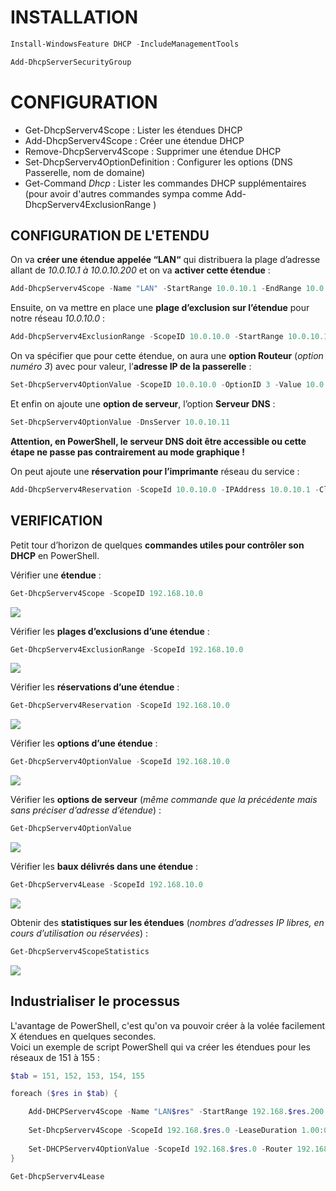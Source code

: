 # INSTALLATION

``` powershell
Install-WindowsFeature DHCP -IncludeManagementTools

Add-DhcpServerSecurityGroup

```

# CONFIGURATION

- Get-DhcpServerv4Scope : Lister les étendues DHCP  
- Add-DhcpServerv4Scope : Créer une étendue DHCP  
- Remove-DhcpServerv4Scope : Supprimer une étendue DHCP  
- Set-DhcpServerv4OptionDefinition : Configurer les options (DNS Passerelle, nom de domaine)  
- Get-Command *Dhcp* : Lister les commandes DHCP supplémentaires (pour avoir d'autres commandes sympa comme Add-DhcpServerv4ExclusionRange )

## CONFIGURATION DE L'ETENDU

On va **créer une étendue appelée “LAN“** qui distribuera la plage d’adresse allant de _10.0.10.1 à 10.0.10.200_ et on va **activer cette étendue** :

``` PowerShell
Add-DhcpServerv4Scope -Name "LAN" -StartRange 10.0.10.1 -EndRange 10.0.10.200 -SubnetMask 255.255.255.0 -State Active
```

Ensuite, on va mettre en place une **plage d’exclusion sur l’étendue** pour notre réseau _10.0.10.0_ :

``` PowerShell
Add-DhcpServerv4ExclusionRange -ScopeID 10.0.10.0 -StartRange 10.0.10.1 -EndRange 10.0.10.20
```

On va spécifier que pour cette étendue, on aura une **option Routeur** (_option numéro 3_) avec pour valeur, l’**adresse IP de la passerelle** :

``` PowerShell
Set-DhcpServerv4OptionValue -ScopeID 10.0.10.0 -OptionID 3 -Value 10.0.10.1
```

Et enfin on ajoute une **option de serveur**, l’option **Serveur DNS** :

``` PowerShell
Set-DhcpServerv4OptionValue -DnsServer 10.0.10.11
```

**Attention, en PowerShell, le serveur DNS doit être accessible ou cette étape ne passe pas contrairement au mode graphique !**

On peut ajoute une **réservation pour l’imprimante** réseau du service :

``` PowerShell
Add-DhcpServerv4Reservation -ScopeId 10.0.10.0 -IPAddress 10.0.10.1 -ClientId "00-15-5D-17-94-01" -Name "ROUTER" -Description "Routeur pfsense"
```

## VERIFICATION

Petit tour d’horizon de quelques **commandes utiles pour contrôler son DHCP** en PowerShell.

Vérifier une **étendue** :

``` PowerShell
Get-DhcpServerv4Scope -ScopeID 192.168.10.0
```

[![](https://neptunet.fr/wp-content/uploads/2019/10/dhcp-pws9.png)](https://neptunet.fr/wp-content/uploads/2019/10/dhcp-pws9.png)

Vérifier les **plages d’exclusions d’une étendue** :

```  PowerShell
Get-DhcpServerv4ExclusionRange -ScopeId 192.168.10.0
```

[![](https://neptunet.fr/wp-content/uploads/2019/10/dhcp-pws11.png)](https://neptunet.fr/wp-content/uploads/2019/10/dhcp-pws11.png)

Vérifier les **réservations d’une étendue** :

```  PowerShell
Get-DhcpServerv4Reservation -ScopeId 192.168.10.0
```

[![](https://neptunet.fr/wp-content/uploads/2019/10/dhcp-pws2.png)](https://neptunet.fr/wp-content/uploads/2019/10/dhcp-pws2.png)

Vérifier les **options d’une étendue** :

```  PowerShell
Get-DhcpServerv4OptionValue -ScopeId 192.168.10.0
```

[![](https://neptunet.fr/wp-content/uploads/2019/10/dhcp-pws12.png)](https://neptunet.fr/wp-content/uploads/2019/10/dhcp-pws12.png)

Vérifier les **options de serveur** (_même commande que la précédente mais sans préciser d’adresse d’étendue_) :

```  PowerShell
Get-DhcpServerv4OptionValue
```

[![](https://neptunet.fr/wp-content/uploads/2019/10/dhcp-pws13.png)](https://neptunet.fr/wp-content/uploads/2019/10/dhcp-pws13.png)

Vérifier les **baux délivrés dans une étendue** :

```  PowerShell
Get-DhcpServerv4Lease -ScopeId 192.168.10.0
```

[![](https://neptunet.fr/wp-content/uploads/2019/10/dhcp-pws10.png)](https://neptunet.fr/wp-content/uploads/2019/10/dhcp-pws10.png)

Obtenir des **statistiques sur les étendues** (_nombres d’adresses IP libres, en cours d’utilisation ou réservées_) :

```  PowerShell
Get-DhcpServerv4ScopeStatistics
```

[![](https://neptunet.fr/wp-content/uploads/2019/10/dhcp-pws14.png)](https://neptunet.fr/wp-content/uploads/2019/10/dhcp-pws14.png)

## Industrialiser le processus
  
L'avantage de PowerShell, c'est qu'on va pouvoir créer à la volée facilement X étendues en quelques secondes.  
Voici un exemple de script PowerShell qui va créer les étendues pour les réseaux de 151 à 155 :

``` PowerShell
$tab = 151, 152, 153, 154, 155   

foreach ($res in $tab) {

	Add-DHCPServerv4Scope -Name "LAN$res" -StartRange 192.168.$res.200 -EndRange 192.168.$res.220 -SubnetMask 255.255.255.0 -State Active   
	
	Set-DhcpServerv4Scope -ScopeId 192.168.$res.0 -LeaseDuration 1.00:00:00   
	
	Set-DHCPServerv4OptionValue -ScopeId 192.168.$res.0 -Router 192.168.$res.254
}
```

``` PowerShell
Get-DhcpServerv4Lease
```